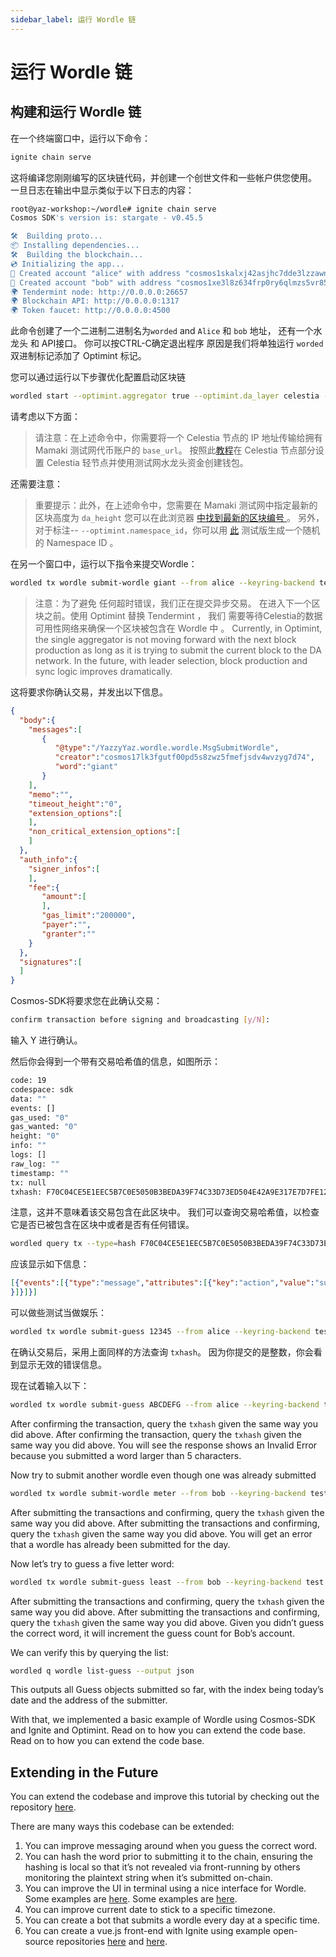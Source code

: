```yaml
---
sidebar_label: 运行 Wordle 链
---
```


# 运行 Wordle 链
<!-- markdownlint-disable MD013 -->

## 构建和运行 Wordle 链

在一个终端窗口中，运行以下命令：

```sh
ignite chain serve 
```

这将编译您刚刚编写的区块链代码，并创建一个创世文件和一些帐户供您使用。 一旦日志在输出中显示类似于以下日志的内容：

```sh
root@yaz-workshop:~/wordle# ignite chain serve
Cosmos SDK's version is: stargate - v0.45.5

🛠️  Building proto...
📦 Installing dependencies...
🛠️  Building the blockchain...
💿 Initializing the app...
🙂 Created account "alice" with address "cosmos1skalxj42asjhc7dde3lzzawnksnztqmgy6sned" with mnemonic: "exact arrive betray hawk trim surround exhibit host vibrant sting range robot luxury vague manage settle slide town bread adult pact scene journey elite"
🙂 Created account "bob" with address "cosmos1xe3l8z634frp0ry6qlmzs5vr85x6gcty7tmf0n" with mnemonic: "wisdom jelly fine boat series time panel real world purchase age area coach eager spot fiber slide apology near endorse flight panel ready torch"
🌍 Tendermint node: http://0.0.0.0:26657
🌍 Blockchain API: http://0.0.0.0:1317
🌍 Token faucet: http://0.0.0.0:4500
```

此命令创建了一个二进制二进制名为`worded` and `Alice` 和 `bob` 地址， 还有一个水龙头 和 API接口。 你可以按CTRL-C确定退出程序 原因是我们将单独运行 `worded` 双进制标记添加了 Optimint 标记。

您可以通过运行以下步骤优化配置启动区块链

```sh
wordled start --optimint.aggregator true --optimint.da_layer celestia --optimint.da_config='{"base_url":"http://XXX.XXX.XXX.XXX:26658","timeout":60000000000,"gas_limit":6000000}' --optimint.namespace_id 000000000000FFFF --optimint.da_start_height XXXXX
```

请考虑以下方面：

> 请注意：在上述命令中，你需要将一个 Celestia 节点的 IP 地址传输给拥有 Mamaki 测试网代币账户的 `base_url`。 按照此[教程](./node-tutorial.md)在 Celestia 节点部分设置 Celestia 轻节点并使用测试网水龙头资金创建钱包。

还需要注意：

> 重要提示：此外，在上述命令中，您需要在 Mamaki 测试网中指定最新的 区块高度为 `da_height` 您可以在此浏览器 [中找到最新的区块编号 ](https://testnet.mintscan.io/celestia-testnet)。 另外，对于标注-- `--optimint.namespace_id`，你可以用 [此](https://go.dev/play/p/7ltvaj8lhRl) 测试版生成一个随机的 Namespace ID 。

在另一个窗口中，运行以下指令来提交Wordle：

```sh
wordled tx wordle submit-wordle giant --from alice --keyring-backend test --chain-id wordle -b async
```

> 注意：为了避免 任何超时错误，我们正在提交异步交易。 在进入下一个区块之前。使用 Optimint 替换 Tendermint ， 我们 需要等待Celestia的数据可用性网络来确保一个区块被包含在 Wordle 中 。 Currently, in Optimint, the single aggregator is not moving forward with the next block production as long as it is trying to submit the current block to the DA network. In the future, with leader selection, block production and sync logic improves dramatically.

这将要求你确认交易，并发出以下信息。

```json
{
  "body":{
    "messages":[
       {
          "@type":"/YazzyYaz.wordle.wordle.MsgSubmitWordle",
          "creator":"cosmos17lk3fgutf00pd5s8zwz5fmefjsdv4wvzyg7d74",
          "word":"giant"
       }
    ],
    "memo":"",
    "timeout_height":"0",
    "extension_options":[
    ],
    "non_critical_extension_options":[
    ]
  },
  "auth_info":{
    "signer_infos":[
    ],
    "fee":{
       "amount":[
       ],
       "gas_limit":"200000",
       "payer":"",
       "granter":""
    }
  },
  "signatures":[
  ]
}
```

Cosmos-SDK将要求您在此确认交易：

```sh
confirm transaction before signing and broadcasting [y/N]:
```

输入 Y 进行确认。

然后你会得到一个带有交易哈希值的信息，如图所示：

```sh
code: 19
codespace: sdk
data: ""
events: []
gas_used: "0"
gas_wanted: "0"
height: "0"
info: ""
logs: []
raw_log: ""
timestamp: ""
tx: null
txhash: F70C04CE5E1EEC5B7C0E5050B3BEDA39F74C33D73ED504E42A9E317E7D7FE128
```

注意，这并不意味着该交易包含在此区块中。 我们可以查询交易哈希值，以检查它是否已被包含在区块中或者是否有任何错误。

```sh
wordled query tx --type=hash F70C04CE5E1EEC5B7C0E5050B3BEDA39F74C33D73ED504E42A9E317E7D7FE128 --chain-id wordle --output json | jq -r '.raw_log'
```

应该显示如下信息：

```json
[{"events":[{"type":"message","attributes":[{"key":"action","value":"submit_wordle"
}]}]}]
```

可以做些测试当做娱乐：

```sh
wordled tx wordle submit-guess 12345 --from alice --keyring-backend test --chain-id wordle -b async -y
```

在确认交易后，采用上面同样的方法查询 `txhash`。 因为你提交的是整数，你会看到显示无效的错误信息。

现在试着输入以下：

```sh
wordled tx wordle submit-guess ABCDEFG --from alice --keyring-backend test --chain-id wordle -b async -y
```

After confirming the transaction, query the `txhash` given the same way you did above. After confirming the transaction, query the `txhash` given the same way you did above. You will see the response shows an Invalid Error because you submitted a word larger than 5 characters.

Now try to submit another wordle even though one was already submitted

```sh
wordled tx wordle submit-wordle meter --from bob --keyring-backend test --chain-id wordle -b async -y
```

After submitting the transactions and confirming, query the `txhash` given the same way you did above. After submitting the transactions and confirming, query the `txhash` given the same way you did above. You will get an error that a wordle has already been submitted for the day.

Now let’s try to guess a five letter word:

```sh
wordled tx wordle submit-guess least --from bob --keyring-backend test --chain-id wordle -b async -y
```

After submitting the transactions and confirming, query the `txhash` given the same way you did above. After submitting the transactions and confirming, query the `txhash` given the same way you did above. Given you didn’t guess the correct word, it will increment the guess count for Bob’s account.

We can verify this by querying the list:

```sh
wordled q wordle list-guess --output json
```

This outputs all Guess objects submitted so far, with the index being today’s date and the address of the submitter.

With that, we implemented a basic example of Wordle using Cosmos-SDK and Ignite and Optimint. Read on to how you can extend the code base. Read on to how you can extend the code base.

## Extending in the Future

You can extend the codebase and improve this tutorial by checking out the repository [here](https://github.com/celestiaorg/wordle).

There are many ways this codebase can be extended:

1. You can improve messaging around when you guess the correct word.
2. You can hash the word prior to submitting it to the chain, ensuring the hashing is local so that it’s not revealed via front-running by others monitoring the plaintext string when it’s submitted on-chain.
3. You can improve the UI in terminal using a nice interface for Wordle. Some examples are [here](https://github.com/nimblebun/wordle-cli). Some examples are [here](https://github.com/nimblebun/wordle-cli).
4. You can improve current date to stick to a specific timezone.
5. You can create a bot that submits a wordle every day at a specific time.
6. You can create a vue.js front-end with Ignite using example open-source repositories [here](https://github.com/yyx990803/vue-wordle) and [here](https://github.com/xudafeng/wordle).
